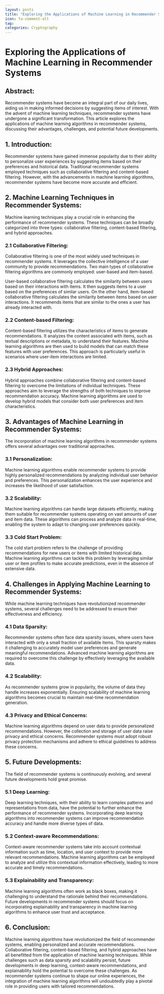 ```yaml
---
layout: posts
title: "Exploring the Applications of Machine Learning in Recommender Systems"
icon: fa-comment-alt
tag:      
categories: Cryptography
---
```



# Exploring the Applications of Machine Learning in Recommender Systems

## Abstract:
Recommender systems have become an integral part of our daily lives, aiding us in making informed decisions by suggesting items of interest. With the advent of machine learning techniques, recommender systems have undergone a significant transformation. This article explores the applications of machine learning algorithms in recommender systems, discussing their advantages, challenges, and potential future developments.

## 1. Introduction:
Recommender systems have gained immense popularity due to their ability to personalize user experiences by suggesting items based on their preferences and historical data. Traditional recommender systems employed techniques such as collaborative filtering and content-based filtering. However, with the advancements in machine learning algorithms, recommender systems have become more accurate and efficient.

## 2. Machine Learning Techniques in Recommender Systems:
Machine learning techniques play a crucial role in enhancing the performance of recommender systems. These techniques can be broadly categorized into three types: collaborative filtering, content-based filtering, and hybrid approaches.

### 2.1 Collaborative Filtering:
Collaborative filtering is one of the most widely used techniques in recommender systems. It leverages the collective intelligence of a user community to provide recommendations. Two main types of collaborative filtering algorithms are commonly employed: user-based and item-based.

User-based collaborative filtering calculates the similarity between users based on their interactions with items. It then suggests items to a user based on the preferences of similar users. On the other hand, item-based collaborative filtering calculates the similarity between items based on user interactions. It recommends items that are similar to the ones a user has already interacted with.

### 2.2 Content-based Filtering:
Content-based filtering utilizes the characteristics of items to generate recommendations. It analyzes the content associated with items, such as textual descriptions or metadata, to understand their features. Machine learning algorithms are then used to build models that can match these features with user preferences. This approach is particularly useful in scenarios where user-item interactions are limited.

### 2.3 Hybrid Approaches:
Hybrid approaches combine collaborative filtering and content-based filtering to overcome the limitations of individual techniques. These approaches aim to leverage the strengths of both techniques to improve recommendation accuracy. Machine learning algorithms are used to develop hybrid models that consider both user preferences and item characteristics.

## 3. Advantages of Machine Learning in Recommender Systems:
The incorporation of machine learning algorithms in recommender systems offers several advantages over traditional approaches.

### 3.1 Personalization:
Machine learning algorithms enable recommender systems to provide highly personalized recommendations by analyzing individual user behavior and preferences. This personalization enhances the user experience and increases the likelihood of user satisfaction.

### 3.2 Scalability:
Machine learning algorithms can handle large datasets efficiently, making them suitable for recommender systems operating on vast amounts of user and item data. These algorithms can process and analyze data in real-time, enabling the system to adapt to changing user preferences quickly.

### 3.3 Cold Start Problem:
The cold start problem refers to the challenge of providing recommendations for new users or items with limited historical data. Machine learning algorithms can tackle this problem by leveraging similar user or item profiles to make accurate predictions, even in the absence of extensive data.

## 4. Challenges in Applying Machine Learning to Recommender Systems:
While machine learning techniques have revolutionized recommender systems, several challenges need to be addressed to ensure their effectiveness and efficiency.

### 4.1 Data Sparsity:
Recommender systems often face data sparsity issues, where users have interacted with only a small fraction of available items. This sparsity makes it challenging to accurately model user preferences and generate meaningful recommendations. Advanced machine learning algorithms are required to overcome this challenge by effectively leveraging the available data.

### 4.2 Scalability:
As recommender systems grow in popularity, the volume of data they handle increases exponentially. Ensuring scalability of machine learning algorithms becomes crucial to maintain real-time recommendation generation.

### 4.3 Privacy and Ethical Concerns:
Machine learning algorithms depend on user data to provide personalized recommendations. However, the collection and storage of user data raise privacy and ethical concerns. Recommender systems must adopt robust privacy protection mechanisms and adhere to ethical guidelines to address these concerns.

## 5. Future Developments:
The field of recommender systems is continuously evolving, and several future developments hold great promise.

### 5.1 Deep Learning:
Deep learning techniques, with their ability to learn complex patterns and representations from data, have the potential to further enhance the performance of recommender systems. Incorporating deep learning algorithms into recommender systems can improve recommendation accuracy and handle more diverse types of data.

### 5.2 Context-aware Recommendations:
Context-aware recommender systems take into account contextual information such as time, location, and user context to provide more relevant recommendations. Machine learning algorithms can be employed to analyze and utilize this contextual information effectively, leading to more accurate and timely recommendations.

### 5.3 Explainability and Transparency:
Machine learning algorithms often work as black boxes, making it challenging to understand the rationale behind their recommendations. Future developments in recommender systems should focus on incorporating explainability and transparency in machine learning algorithms to enhance user trust and acceptance.

## 6. Conclusion:
Machine learning algorithms have revolutionized the field of recommender systems, enabling personalized and accurate recommendations. Collaborative filtering, content-based filtering, and hybrid approaches have all benefitted from the application of machine learning techniques. While challenges such as data sparsity and scalability persist, future developments in deep learning, context-aware recommendations, and explainability hold the potential to overcome these challenges. As recommender systems continue to shape our online experiences, the integration of machine learning algorithms will undoubtedly play a pivotal role in providing users with tailored recommendations.